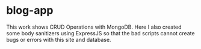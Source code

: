 # blog-app
This work shows CRUD Operations with MongoDB. Here I also created some body sanitizers using ExpressJS so that the bad scripts cannot create bugs or errors with this site and database.
